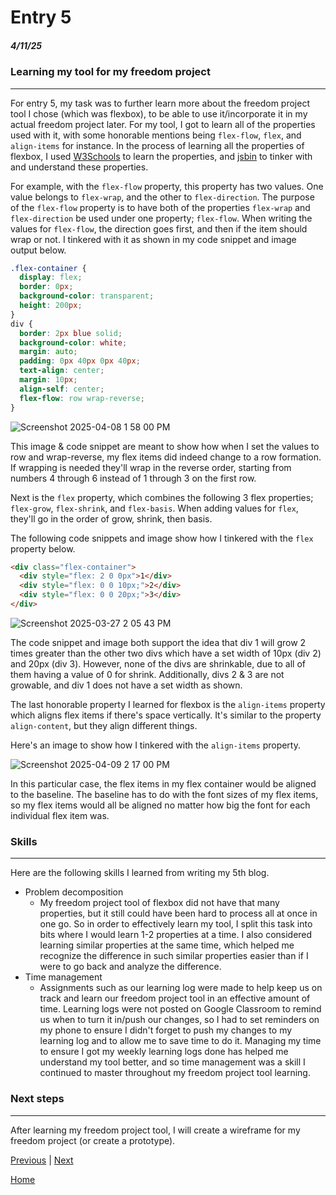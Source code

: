 # Entry 5
##### 4/11/25

### Learning my tool for my freedom project

---

For entry 5, my task was to further learn more about the freedom project tool I chose (which was flexbox), to be able to use it/incorporate it in my actual freedom project later. For my tool, I got to learn all of the properties used with it, with some honorable mentions being `flex-flow`, `flex`, and `align-items` for instance. In the process of learning all the properties of flexbox, I used [W3Schools](https://www.w3schools.com/css/css3_flexbox.asp) to learn the properties, and [jsbin](https://jsbin.com) to tinker with and understand these properties.

For example, with the `flex-flow` property, this property has two values. One value belongs to `flex-wrap`, and the other to `flex-direction`. The purpose of the `flex-flow` property is to have both of the properties `flex-wrap` and `flex-direction` be used under one property; `flex-flow`. When writing the values for `flex-flow`, the direction goes first, and then if the item should wrap or not. I tinkered with it as shown in my code snippet and image output below.
```css
.flex-container {
  display: flex;
  border: 0px;
  background-color: transparent;
  height: 200px;
}
div {
  border: 2px blue solid;
  background-color: white;
  margin: auto;
  padding: 0px 40px 0px 40px;
  text-align: center;
  margin: 10px;
  align-self: center;
  flex-flow: row wrap-reverse;
}
```

![Screenshot 2025-04-08 1 58 00 PM](https://github.com/user-attachments/assets/94be6d11-bf48-4fbe-8cc3-4e40d2f27821)

This image & code snippet are meant to show how when I set the values to row and wrap-reverse, my flex items did indeed change to a row formation. If wrapping is needed they'll wrap in the reverse order, starting from numbers 4 through 6 instead of 1 through 3 on the first row.

Next is the `flex` property, which combines the following 3 flex properties; `flex-grow`, `flex-shrink`, and `flex-basis`. When adding values for `flex`, they'll go in the order of grow, shrink, then basis.

The following code snippets and image show how I tinkered with the `flex` property below.
```html
<div class="flex-container">
  <div style="flex: 2 0 0px">1</div>
  <div style="flex: 0 0 10px;">2</div>
  <div style="flex: 0 0 20px;">3</div>
</div>
```

![Screenshot 2025-03-27 2 05 43 PM](https://github.com/user-attachments/assets/600f74c8-d795-44c5-ab2c-99b3ef25ce76)

The code snippet and image both support the idea that div 1 will grow 2 times greater than the other two divs which have a set width of 10px (div 2) and 20px (div 3). However, none of the divs are shrinkable, due to all of them having a value of 0 for shrink. Additionally, divs 2 & 3 are not growable, and div 1 does not have a set width as shown.

The last honorable property I learned for flexbox is the `align-items` property which aligns flex items if there's space vertically. It's similar to the property `align-content`, but they align different things.

Here's an image to show how I tinkered with the `align-items` property.

![Screenshot 2025-04-09 2 17 00 PM](https://github.com/user-attachments/assets/6cff69bf-426d-4d5f-81ee-33c1539e6501)

In this particular case, the flex items in my flex container would be aligned to the baseline. The baseline has to do with the font sizes of my flex items, so my flex items would all be aligned no matter how big the font for each individual flex item was.

### Skills

---

Here are the following skills I learned from writing my 5th blog.

* Problem decomposition
    * My freedom project tool of flexbox did not have that many properties, but it still could have been hard to process all at once in one go. So in order to effectively learn my tool, I split this task into bits where I would learn 1-2 properties at a time. I also considered learning similar properties at the same time, which helped me recognize the difference in such similar properties easier than if I were to go back and analyze the difference.
* Time management
    * Assignments such as our learning log were made to help keep us on track and learn our freedom project tool in an effective amount of time. Learning logs were not posted on Google Classroom to remind us when to turn it in/push our changes, so I had to set reminders on my phone to ensure I didn't forget to push my changes to my learning log and to allow me to save time to do it. Managing my time to ensure I got my weekly learning logs done has helped me understand my tool better, and so time management was a skill I continued to master throughout my freedom project tool learning.

### Next steps

---

After learning my freedom project tool, I will create a wireframe for my freedom project (or create a prototype).

[Previous](entry04.md) | [Next](entry06.md)

[Home](../README.md)
